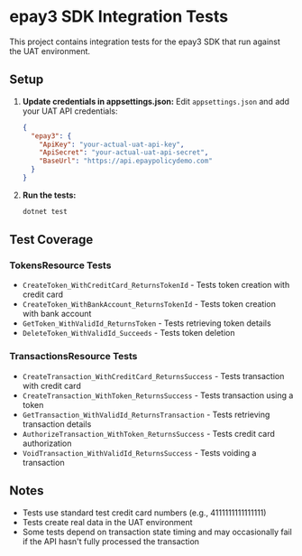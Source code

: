 # epay3 SDK Integration Tests

This project contains integration tests for the epay3 SDK that run against the UAT environment.

## Setup

1. **Update credentials in appsettings.json:**
   Edit `appsettings.json` and add your UAT API credentials:
   ```json
   {
     "epay3": {
       "ApiKey": "your-actual-uat-api-key",
       "ApiSecret": "your-actual-uat-api-secret",
       "BaseUrl": "https://api.epaypolicydemo.com"
     }
   }
   ```

2. **Run the tests:**
   ```bash
   dotnet test
   ```

## Test Coverage

### TokensResource Tests
- `CreateToken_WithCreditCard_ReturnsTokenId` - Tests token creation with credit card
- `CreateToken_WithBankAccount_ReturnsTokenId` - Tests token creation with bank account
- `GetToken_WithValidId_ReturnsToken` - Tests retrieving token details
- `DeleteToken_WithValidId_Succeeds` - Tests token deletion

### TransactionsResource Tests
- `CreateTransaction_WithCreditCard_ReturnsSuccess` - Tests transaction with credit card
- `CreateTransaction_WithToken_ReturnsSuccess` - Tests transaction using a token
- `GetTransaction_WithValidId_ReturnsTransaction` - Tests retrieving transaction details
- `AuthorizeTransaction_WithToken_ReturnsSuccess` - Tests credit card authorization
- `VoidTransaction_WithValidId_ReturnsSuccess` - Tests voiding a transaction

## Notes

- Tests use standard test credit card numbers (e.g., 4111111111111111)
- Tests create real data in the UAT environment
- Some tests depend on transaction state timing and may occasionally fail if the API hasn't fully processed the transaction
